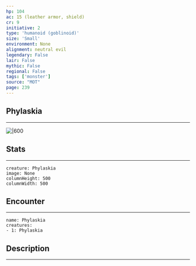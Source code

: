 ```yaml
---
hp: 104
ac: 15 (leather armor, shield)
cr: 9
initiative: 2
type: 'humanoid (goblinoid)'    
size: 'Small'
environment: None
alignment: neutral evil
legendary: False
lair: False
mythic: False
regional: False
tags: ['monster']
source: "MOT"
page: 239
---
```


## Phylaskia
---

![|600](D:/Program%20Files/5e.tools/img/bestiary/MOT/Phylaskia.jpg)

## Stats
---

```statblock
creature: Phylaskia
image: None
columnHeight: 500
columnWidth: 500
```

## Encounter
---

```encounter-table
name: Phylaskia
creatures:
- 1: Phylaskia
```

## Description
---




